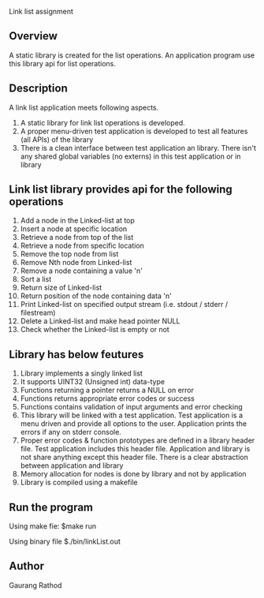 Link list assignment

## Overview

A static library is created for the list operations. An application program use this library api for list operations.

## Description

A link list application meets following aspects.
1. A static library for link list operations is developed.
2. A proper menu-driven test application is developed to test all features (all APIs) of the library
3. There is a clean interface between test application an library. There isn't any shared global variables (no externs) in this test application or in library


## Link list library provides api for the following operations

1. Add a node in the Linked-list at top
2. Insert a node at specific location
3. Retrieve a node from top of the list
4. Retrieve a node from specific location
5. Remove the top node from list
6. Remove Nth node from Linked-list
7. Remove a node containing a value 'n'
8. Sort a list
9. Return size of Linked-list
10. Return position of the node containing data 'n'
11. Print Linked-list on specified output stream (i.e. stdout / stderr / filestream)
12. Delete a Linked-list and make head pointer NULL
13. Check whether the Linked-list is empty or not

## Library has below feutures

1. Library implements a singly linked list
2. It supports UINT32 (Unsigned int) data-type
3. Functions returning a pointer returns a NULL on error
4. Functions returns appropriate error codes or success
5. Functions contains validation of input arguments and error checking
6. This library will be linked with a test application. Test application is a menu driven and provide all options to the user. Application prints the errors if any on stderr console.
7. Proper error codes & function prototypes are defined in a library header file. Test application includes this header file. Application and library is not share anything except this header file. There is a clear abstraction between application and library
8. Memory allocation for nodes is done by library and not by application
9. Library is compiled using a makefile

## Run the program

Using make fie:
$make run

Using binary file
$./bin/linkList.out

## Author

Gaurang Rathod
